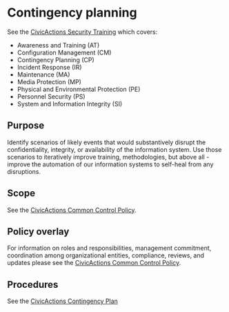 # Contingency planning

See the [CivicActions Security Training](https://civicactions-handbook.readthedocs.io/en/latest/01-welcome-to-civicactions/training/security-training/) which covers:

* Awareness and Training (AT)
* Configuration Management (CM)
* Contingency Planning (CP)
* Incident Response (IR)
* Maintenance (MA)
* Media Protection (MP)
* Physical and Environmental Protection (PE)
* Personnel Security (PS)
* System and Information Integrity (SI)

## Purpose

Identify scenarios of likely events that would substantively disrupt the confidentiality, integrity, or availability of the information system. Use those scenarios to iteratively improve training, methodologies, but above all - improve the automation of our information systems to self-heal from any disruptions.

## Scope

See the [CivicActions Common Control Policy](CivicActions-Common-Control-Policy.md).

## Policy overlay

For information on roles and responsibilities, management commitment, coordination among
organizational entities, compliance, reviews, and updates please see the
[CivicActions Common Control Policy](CivicActions-Common-Control-Policy.md).

## Procedures

See the [CivicActions Contingency Plan](https://handbook.civicactions.com/en/latest/100-security/contingency-plan/)
